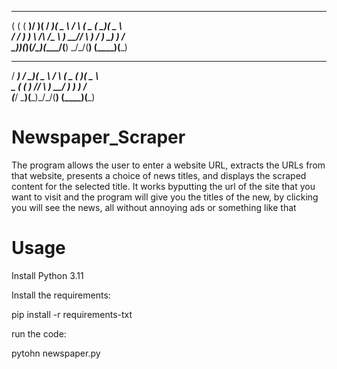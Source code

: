  __ _  ____  _  _  ____  ____   __   ____  ____  ____       
(  ( \(  __)/ )( \/ ___)(  _ \ / _\ (  _ \(  __)(  _ \      
/    / ) _) \ /\ /\___ \ ) __//    \ ) __/ ) _)  )   /      
\_)__)(____)(_/\_)(____/(__)  \_/\_/(__)  (____)(__\_)      
 ____   ___  ____   __   ____  ____  ____                   
/ ___) / __)(  _ \ / _\ (  _ \(  __)(  _ \                  
\___ \( (__  )   //    \ ) __/ ) _)  )   /                  
(____/ \___)(__\_)\_/\_/(__)  (____)(__\_)                  

# Newspaper_Scraper
The program allows the user to enter a website URL, extracts the URLs from that website, presents a choice of news titles, and displays the scraped content for the selected title.
It works byputting the url of the site that you want to visit and the program will give you the titles of the new, by clicking you will see the news, all without annoying ads or something like that
# Usage
Install Python 3.11 


Install the requirements:

pip install -r requirements-txt


run the code: 

pytohn newspaper.py 

